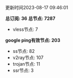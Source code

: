 更新时间2023-08-17 09:46:01

**总订阅: 36**
**总节点: 7287**
- vless节点: 7

**google ping有效节点: 203**
- ss节点: 82
- v2ray节点: 107
- trojan节点: 11
- ssr节点: 3
